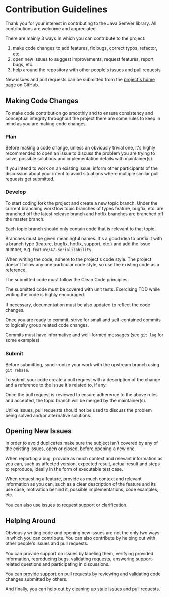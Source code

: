 Contribution Guidelines
=======================

Thank you for your interest in contributing to the Java SemVer library. All
contributions are welcome and appreciated.

There are mainly 3 ways in which you can contribute to the project:
1. make code changes to add features, fix bugs, correct typos, refactor, etc.
2. open new issues to suggest improvements, request features, report bugs, etc.
3. help around the repository with other people's issues and pull requests

New issues and pull requests can be submitted from the
[project's home page](https://github.com/zafarkhaja/jsemver) on GitHub.

Making Code Changes
-------------------

To make code contribution go smoothly and to ensure consistency and conceptual
integrity throughout the project there are some rules to keep in mind as you are
making code changes.

### Plan

Before making a code change, unless an obviously trivial one, it's highly
recommended to open an issue to discuss the problem you are trying to solve,
possible solutions and implementation details with maintainer(s).

If you intend to work on an existing issue, inform other participants of the
discussion about your intent to avoid situations where multiple similar pull
requests get submitted.

### Develop

To start coding fork the project and create a new topic branch. Under the current
branching workflow topic branches of types feature, bugfix, etc. are branched off
the latest release branch and hotfix branches are branched off the master branch.

Each topic branch should only contain code that is relevant to that topic.

Branches must be given meaningful names. It's a good idea to prefix it with
a branch type (feature, bugfix, hotfix, support, etc.) and add the issue number,
e.g. `feature/47-serializability`.

When writing the code, adhere to the project's code style. The project doesn't
follow any one particular code style, so use the existing code as a reference.

The submitted code must follow the Clean Code principles.

The submitted code must be covered with unit tests. Exercising TDD while writing
the code is highly encouraged.

If necessary, documentation must be also updated to reflect the code changes.

Once you are ready to commit, strive for small and self-contained commits to
logically group related code changes.

Commits must have informative and well-formed messages (see `git log` for some
examples).

### Submit

Before submitting, synchronize your work with the upstream branch using `git rebase`.

To submit your code create a pull request with a description of the change and
a reference to the issue it's related to, if any.

Once the pull request is reviewed to ensure adherence to the above rules and
accepted, the topic branch will be merged by the maintainer(s).

Unlike issues, pull requests should not be used to discuss the problem being
solved and/or alternative solutions.


Opening New Issues
------------------

In order to avoid duplicates make sure the subject isn't covered by any of the
existing issues, open or closed, before opening a new one.

When reporting a bug, provide as much context and relevant information as you can,
such as affected version, expected result, actual result and steps to reproduce,
ideally in the form of executable test case.

When requesting a feature, provide as much context and relevant information as
you can, such as a clear description of the feature and its use case, motivation
behind it, possible implementations, code examples, etc.

You can also use issues to request support or clarification.


Helping Around
--------------

Obviously writing code and opening new issues are not the only two ways in which
you can contribute. You can also contribute by helping out with other people's
issues and pull requests.

You can provide support on issues by labeling them, verifying provided information,
reproducing bugs, validating requests, answering support-related questions and
participating in discussions.

You can provide support on pull requests by reviewing and validating code changes
submitted by others.

And finally, you can help out by cleaning up stale issues and pull requests.
